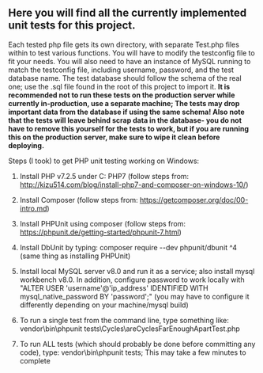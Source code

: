 ## Here you will find all the currently implemented unit tests for this project. ##
Each tested php file gets its own directory, with separate Test.php files within to test various functions. You will have to modify the testconfig file to fit your needs. You will also need to have an instance of MySQL running to match the testconfig file, including username, password, and the test database name. The test database should follow the schema of the real one; use the .sql file found in the root of this project to import it. **It is recommended not to run these tests on the production server while currently in-production, use a separate machine; The tests may drop important data from the database if using the same schema! Also note that the tests will leave behind scrap data in the database- you do not have to remove this yourself for the tests to work, but if you are running this on the production server, make sure to wipe it clean before deploying.**

Steps (I took) to get PHP unit testing working on Windows:
1. Install PHP v7.2.5 under C: PHP7 (follow steps from: http://kizu514.com/blog/install-php7-and-composer-on-windows-10/)

2. Install Composer (follow steps from: https://getcomposer.org/doc/00-intro.md)

3. Install PHPUnit using composer (follow steps from: https://phpunit.de/getting-started/phpunit-7.html)

4. Install DbUnit by typing: composer require --dev phpunit/dbunit ^4 (same thing as installing PHPUnit)

5. Install local MySQL server v8.0 and run it as a service; also install mysql workbench v8.0. In addition, configure password to work locally with "ALTER USER 'username'@'ip_address' IDENTIFIED WITH mysql_native_password BY 'password';" (you may have to configure it differently depending on your machine/mysql build)

6. To run a single test from the command line, type something like: vendor\bin\phpunit tests\Cycles\areCyclesFarEnoughApartTest.php

7. To run ALL tests (which should probably be done before committing any code), type: vendor\bin\phpunit tests; This may take a few minutes to complete
